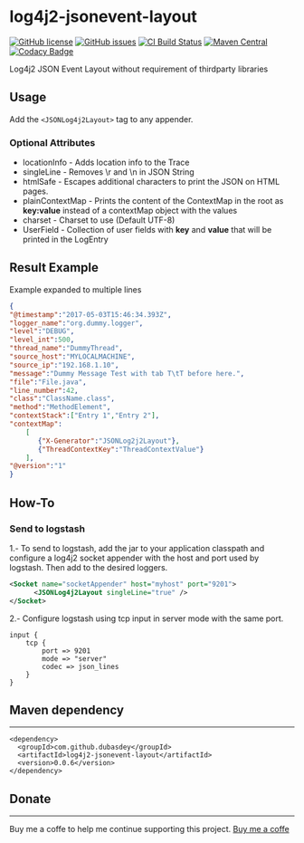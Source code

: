 # log4j2-jsonevent-layout

[![GitHub license](https://img.shields.io/badge/license-LGPL-blue.svg)](https://raw.githubusercontent.com/dubasdey/log4j2-jsonevent-layout/master/LICENSE)
[![GitHub issues](https://img.shields.io/github/issues/dubasdey/log4j2-jsonevent-layout.svg)](https://github.com/dubasdey/log4j2-jsonevent-layout/issues)
[![CI Build Status](https://github.com/dubasdey/log4j2-jsonevent-layout/actions/workflows/maven.yml/badge.svg)](https://github.com/dubasdey/log4j2-jsonevent-layout/actions/workflows/maven.yml)
[![Maven Central](https://img.shields.io/maven-central/v/com.github.dubasdey/log4j2-jsonevent-layout.svg)](https://search.maven.org/artifact/com.github.dubasdey/log4j2-jsonevent-layout)
[![Codacy Badge](https://app.codacy.com/project/badge/Grade/d964db30361149b797ec3f9b80e5f731)](https://www.codacy.com/gh/dubasdey/log4j2-jsonevent-layout/dashboard?utm_source=github.com&amp;utm_medium=referral&amp;utm_content=dubasdey/log4j2-jsonevent-layout&amp;utm_campaign=Badge_Grade)


Log4j2 JSON Event Layout without requirement of thirdparty libraries

## Usage

Add the `<JSONLog4j2Layout>` tag to any appender.

### Optional Attributes

* locationInfo - Adds location info to the Trace
* singleLine - Removes \r and \n in JSON String
* htmlSafe - Escapes additional characters to print the JSON on HTML pages.
* plainContextMap - Prints the content of the ContextMap in the root as __key:value__ instead of a contextMap object with the values
* charset - Charset to use (Default UTF-8)
* UserField - Collection of user fields with __key__ and __value__ that will be printed in the LogEntry


## Result Example

Example expanded to multiple lines

```json
{
"@timestamp":"2017-05-03T15:46:34.393Z",
"logger_name":"org.dummy.logger",
"level":"DEBUG",
"level_int":500,
"thread_name":"DummyThread",
"source_host":"MYLOCALMACHINE",
"source_ip":"192.168.1.10",
"message":"Dummy Message Test with tab T\tT before here.",
"file":"File.java",
"line_number":42,
"class":"ClassName.class",
"method":"MethodElement",
"contextStack":["Entry 1","Entry 2"],
"contextMap":
    [
       {"X-Generator":"JSONLog2j2Layout"},
       {"ThreadContextKey":"ThreadContextValue"}
    ],
"@version":"1"
}
```

## How-To

### Send to logstash 

1.- To send to logstash, add the jar to your application classpath and configure a log4j2 socket appender with the host and port used by logstash. Then add to the desired loggers.

```xml
<Socket name="socketAppender" host="myhost" port="9201">
      <JSONLog4j2Layout singleLine="true" />
</Socket>
```



2.- Configure logstash using tcp input in server mode with the same port.

```
input {
    tcp {
        port => 9201
        mode => "server"
        codec => json_lines
    }
}
```

## Maven dependency
-----------------------------------------------------------------------------------------

```
<dependency>
  <groupId>com.github.dubasdey</groupId>
  <artifactId>log4j2-jsonevent-layout</artifactId>
  <version>0.0.6</version>
</dependency>
```

## Donate
-----------------------------------------------------------------------------------------
Buy me a coffe to help me continue supporting this project. 
<a href="https://www.paypal.com/donate/?hosted_button_id=K6DQ5GLE8KHGY">Buy me a coffe</a>

